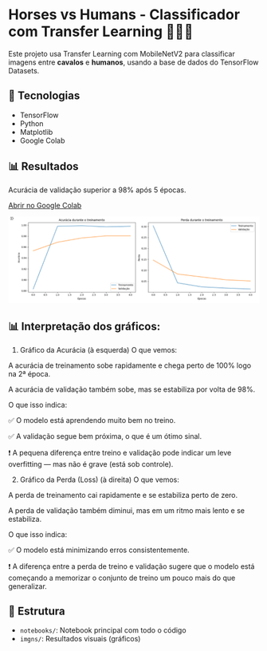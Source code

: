 # Horses vs Humans - Classificador com Transfer Learning 🐴🧍‍♂️

Este projeto usa Transfer Learning com MobileNetV2 para classificar imagens entre **cavalos** e **humanos**, usando a base de dados do TensorFlow Datasets.

## 🚀 Tecnologias
- TensorFlow
- Python
- Matplotlib
- Google Colab

## 📊 Resultados
Acurácia de validação superior a 98% após 5 épocas.

[Abrir no Google Colab](https://colab.research.google.com/drive/1BFc2LMmFVU7pkTridtcKnUdv58XqtByh?usp=sharing)


![Transfer Learning](https://github.com/RaildaCDS/Transfer_Learning/raw/main/imgns/tranfer.png)

## 📊 Interpretação dos gráficos:
1. Gráfico da Acurácia (à esquerda)
O que vemos:

 A acurácia de treinamento sobe rapidamente e chega perto de 100% logo na 2ª época.

 A acurácia de validação também sobe, mas se estabiliza por volta de 98%.

 O que isso indica:

 ✅ O modelo está aprendendo muito bem no treino.
 
 ✅ A validação segue bem próxima, o que é um ótimo sinal.

❗ A pequena diferença entre treino e validação pode indicar um leve overfitting — mas não é grave (está sob controle).

 2. Gráfico da Perda (Loss) (à direita)
 O que vemos:

 A perda de treinamento cai rapidamente e se estabiliza perto de zero.

 A perda de validação também diminui, mas em um ritmo mais lento e se estabiliza.

 O que isso indica:

 ✅ O modelo está minimizando erros consistentemente.

❗ A diferença entre a perda de treino e validação sugere que o modelo está começando a memorizar o conjunto de treino um pouco mais do que generalizar.


## 📁 Estrutura
- `notebooks/`: Notebook principal com todo o código
- `imgns/`: Resultados visuais (gráficos)


